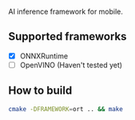 AI inference framework for mobile.

## Supported frameworks
- [x] ONNXRuntime
- [ ] OpenVINO (Haven't tested yet)

## How to build
  ```sh
  cmake -DFRAMEWORK=ort .. && make
  ```
